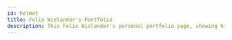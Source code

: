 ```yaml
---
id: helmet
title: Felix Wielander's Portfolio
description: This Felix Wielander's personal portfolio page, showing his interests and the projects that he has made.
---
```

